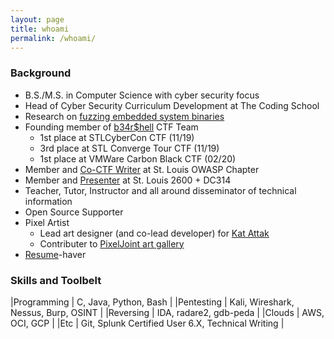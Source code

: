 ```yaml
---
layout: page
title: whoami
permalink: /whoami/
---
```

### Background
* B.S./M.S. in Computer Science with cyber security focus
* Head of Cyber Security Curriculum Development at The Coding School
* Research on [fuzzing embedded system binaries](/almiraj)
* Founding member of [b34r$hell](https://wustl-bearshell.github.io/) CTF Team
  * 1st place at STLCyberCon CTF (11/19)
  * 3rd place at STL Converge Tour CTF (11/19)
  * 1st place at VMWare Carbon Black CTF (02/20)
* Member and [Co-CTF Writer](https://www.meetup.com/OWASP-STL/events/268671040/) at St. Louis OWASP Chapter
* Member and [Presenter](https://www.meetup.com/St-Louis-2600/events/skcdpnybcdbkb/) at St. Louis 2600 + DC314
* Teacher, Tutor, Instructor and all around disseminator of technical information
* Open Source Supporter
* Pixel Artist
  * Lead art designer (and co-lead developer) for [Kat Attak](https://katattak.itch.io/kat-attak)
  * Contributer to [PixelJoint art gallery](http://pixeljoint.com/p/136425.htm)
* [Resume](https://github.com/zacheller/zacheller.github.io/blob/master/papers/resume.pdf)-haver
  
### Skills and Toolbelt

|Programming 	| C, Java, Python, Bash					|
|Pentesting 	| Kali, Wireshark, Nessus, Burp, OSINT			|
|Reversing 	| IDA, radare2, gdb-peda				|
|Clouds 	| AWS, OCI, GCP					|
|Etc 		| Git, Splunk Certified User 6.X, Technical Writing	|
